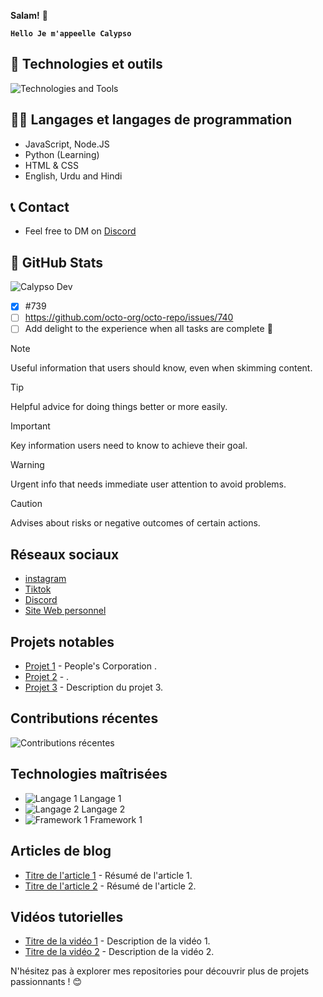 **Salam!** 👋

**`Hello Je m'appeelle Calypso`**
## 🧰 Technologies et outils

<div>
  <img src="https://skillicons.dev/icons?i=discord,vscode,nodejs,html,css,js,cpp,c#,github" alt="Technologies and Tools" />
</div>

## 👨‍💻 Langages et langages de programmation
* JavaScript, Node.JS
* Python (Learning)
* HTML & CSS
* English, Urdu and Hindi

## 📞 Contact
- Feel free to DM on [Discord](https://discord.com/users/922120042651451423)

## 🗽 GitHub Stats

![Calypso Dev](https://github-readme-stats.vercel.app/api?username=Calypsoshow&show_icons=true)


- [x] #739
- [ ] <https://github.com/octo-org/octo-repo/issues/740>
- [ ] Add delight to the experience when all tasks are complete :tada:

<!---
Uo1428/Uo1428 is a ✨ special ✨ repository because its `README.md` (this file) appears on your GitHub profile.
You can click the Preview link to take a look at your changes.
--->


> [!NOTE]
> Useful information that users should know, even when skimming content.

> [!TIP]
> Helpful advice for doing things better or more easily.

> [!IMPORTANT]
> Key information users need to know to achieve their goal.

> [!WARNING]
> Urgent info that needs immediate user attention to avoid problems.

> [!CAUTION]
> Advises about risks or negative outcomes of certain actions.

## Réseaux sociaux
- [instagram](https://www.instagram.com/antonin77_/)
- [Tiktok](https://www.tiktok.com/@calypso_officiel)
- [Discord](https://discord.gg/UvjayyYjQa)
- [Site Web personnel](https://www.peoplesvibe.ouiweb.eu/)

## Projets notables
- [Projet 1](lien_vers_le_projet_1) - People's Corporation .
- [Projet 2](lien_vers_le_projet_2) - .
- [Projet 3](lien_vers_le_projet_3) - Description du projet 3.

## Contributions récentes
![Contributions récentes](https://github-readme-streak-stats.herokuapp.com/?user=Calypsoshow)

## Technologies maîtrisées
- ![Langage 1](lien_vers_logo_langage_1) Langage 1
- ![Langage 2](lien_vers_logo_langage_2) Langage 2
- ![Framework 1](lien_vers_logo_framework_1) Framework 1

## Articles de blog
- [Titre de l'article 1](lien_vers_article_1) - Résumé de l'article 1.
- [Titre de l'article 2](lien_vers_article_2) - Résumé de l'article 2.

## Vidéos tutorielles
- [Titre de la vidéo 1](lien_vers_video_1) - Description de la vidéo 1.
- [Titre de la vidéo 2](lien_vers_video_2) - Description de la vidéo 2.

N'hésitez pas à explorer mes repositories pour découvrir plus de projets passionnants ! 😊
